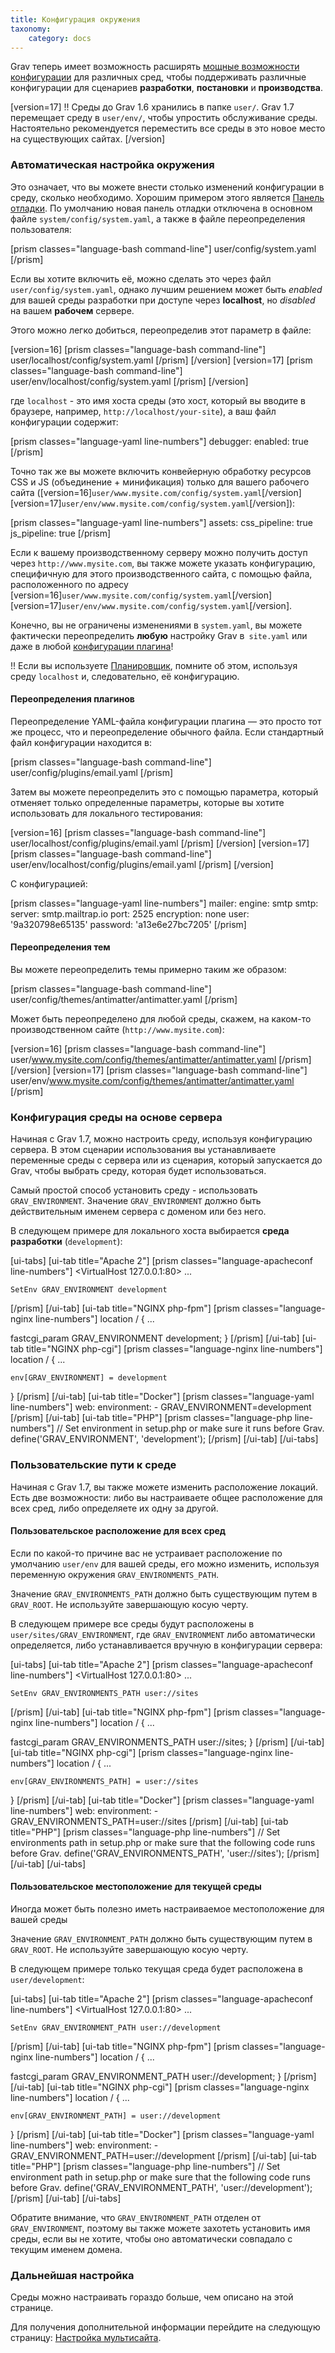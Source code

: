 ```yaml
---
title: Конфигурация окружения
taxonomy:
    category: docs
---
```


Grav теперь имеет возможность расширять [мощные возможности конфигурации](/basics/grav-configuration) для различных сред, чтобы поддерживать различные конфигурации для сценариев **разработки**, **постановки** и **производства**.

[version=17]
!! Среды до Grav 1.6 хранились в папке `user/`. Grav 1.7 перемещает среду в `user/env/`, чтобы упростить обслуживание среды. Настоятельно рекомендуется переместить все среды в это новое место на существующих сайтах.
[/version]

### Автоматическая настройка окружения

Это означает, что вы можете внести столько изменений конфигурации в среду, сколько необходимо. Хорошим примером этого является [Панель отладки](../debugging). По умолчанию новая панель отладки отключена в основном файле `system/config/system.yaml`, а также в файле переопределения пользователя:

[prism classes="language-bash command-line"]
user/config/system.yaml
[/prism]

Если вы хотите включить её, можно сделать это через файл `user/config/system.yaml`, однако лучшим решением может быть _enabled_ для вашей среды разработки при доступе через **localhost**, но _disabled_ на вашем **рабочем** сервере.

Этого можно легко добиться, переопределив этот параметр в файле:

[version=16]
[prism classes="language-bash command-line"]
user/localhost/config/system.yaml
[/prism]
[/version]
[version=17]
[prism classes="language-bash command-line"]
user/env/localhost/config/system.yaml
[/prism]
[/version]

где `localhost` - это имя хоста среды (это хост, который вы вводите в браузере, например, `http://localhost/your-site`), а ваш файл конфигурации содержит:

[prism classes="language-yaml line-numbers"]
debugger:
  enabled: true
[/prism]

Точно так же вы можете включить конвейерную обработку ресурсов CSS и JS (объединение + минификация) только для вашего рабочего сайта
([version=16]`user/www.mysite.com/config/system.yaml`[/version][version=17]`user/env/www.mysite.com/config/system.yaml`[/version]):

[prism classes="language-yaml line-numbers"]
assets:
  css_pipeline: true
  js_pipeline: true
[/prism]

Если к вашему производственному серверу можно получить доступ через `http://www.mysite.com`, вы также можете указать конфигурацию, специфичную для этого производственного сайта, с помощью файла, расположенного по адресу
[version=16]`user/www.mysite.com/config/system.yaml`[/version][version=17]`user/env/www.mysite.com/config/system.yaml`[/version].

Конечно, вы не ограничены изменениями в `system.yaml`, вы можете фактически переопределить **любую** настройку Grav в` site.yaml` или даже в любой [конфигурации плагина](/plugins/plugin-basics)!

!! Если вы используете [Планировщик](/advanced/scheduler), помните об этом, используя среду `localhost` и, следовательно, её конфигурацию.

#### Переопределения плагинов

Переопределение YAML-файла конфигурации плагина — это просто тот же процесс, что и переопределение обычного файла. Если стандартный файл конфигурации находится в:

[prism classes="language-bash command-line"]
user/config/plugins/email.yaml
[/prism]

Затем вы можете переопределить это с помощью параметра, который отменяет только определенные параметры, которые вы хотите использовать для локального тестирования:

[version=16]
[prism classes="language-bash command-line"]
user/localhost/config/plugins/email.yaml
[/prism]
[/version]
[version=17]
[prism classes="language-bash command-line"]
user/env/localhost/config/plugins/email.yaml
[/prism]
[/version]

С конфигурацией:

[prism classes="language-yaml line-numbers"]
mailer:
  engine: smtp
  smtp:
    server: smtp.mailtrap.io
    port: 2525
    encryption: none
    user: '9a320798e65135'
    password: 'a13e6e27bc7205'
[/prism]

#### Переопределения тем

Вы можете переопределить темы примерно таким же образом:

[prism classes="language-bash command-line"]
user/config/themes/antimatter/antimatter.yaml
[/prism]

Может быть переопределено для любой среды, скажем, на каком-то производственном сайте (`http://www.mysite.com`):

[version=16]
[prism classes="language-bash command-line"]
user/www.mysite.com/config/themes/antimatter/antimatter.yaml
[/prism]
[/version]
[version=17]
[prism classes="language-bash command-line"]
user/env/www.mysite.com/config/themes/antimatter/antimatter.yaml
[/prism]

### Конфигурация среды на основе сервера

Начиная с Grav 1.7, можно настроить среду, используя конфигурацию сервера. В этом сценарии использования вы устанавливаете переменные среды с сервера или из сценария, который запускается до Grav, чтобы выбрать среду, которая будет использоваться.

Самый простой способ установить среду - использовать `GRAV_ENVIRONMENT`. Значение `GRAV_ENVIRONMENT` должно быть действительным именем сервера с доменом или без него.

В следующем примере для локального хоста выбирается **среда разработки** (`development`):

[ui-tabs]
[ui-tab title="Apache 2"]
[prism classes="language-apacheconf line-numbers"]
<VirtualHost 127.0.0.1:80>
    ...

    SetEnv GRAV_ENVIRONMENT development
</VirtualHost>
[/prism]
[/ui-tab]
[ui-tab title="NGINX php-fpm"]
[prism classes="language-nginx line-numbers"]
location / {
    ...

   fastcgi_param GRAV_ENVIRONMENT development;
}
[/prism]
[/ui-tab]
[ui-tab title="NGINX php-cgi"]
[prism classes="language-nginx line-numbers"]
location / {
   ...

    env[GRAV_ENVIRONMENT] = development
}
[/prism]
[/ui-tab]
[ui-tab title="Docker"]
[prism classes="language-yaml line-numbers"]
web:
  environment:
    - GRAV_ENVIRONMENT=development
[/prism]
[/ui-tab]
[ui-tab title="PHP"]
[prism classes="language-php line-numbers"]
// Set environment in setup.php or make sure it runs before Grav.
define('GRAV_ENVIRONMENT', 'development');
[/prism]
[/ui-tab]
[/ui-tabs]

### Пользовательские пути к среде

Начиная с Grav 1.7, вы также можете изменить расположение локаций. Есть две возможности: либо вы настраиваете общее расположение для всех сред, либо определяете их одну за другой.

#### Пользовательское расположение для всех сред

Если по какой-то причине вас не устраивает расположение по умолчанию `user/env` для вашей среды, его можно изменить, используя переменную окружения `GRAV_ENVIRONMENTS_PATH`.

Значение `GRAV_ENVIRONMENTS_PATH` должно быть существующим путем в `GRAV_ROOT`. Не используйте завершающую косую черту.

В следующем примере все среды будут расположены в `user/sites/GRAV_ENVIRONMENT`, где `GRAV_ENVIRONMENT` либо автоматически определяется, либо устанавливается вручную в конфигурации сервера:

[ui-tabs]
[ui-tab title="Apache 2"]
[prism classes="language-apacheconf line-numbers"]
<VirtualHost 127.0.0.1:80>
...

    SetEnv GRAV_ENVIRONMENTS_PATH user://sites
</VirtualHost>
[/prism]
[/ui-tab]
[ui-tab title="NGINX php-fpm"]
[prism classes="language-nginx line-numbers"]
location / {
    ...

fastcgi_param GRAV_ENVIRONMENTS_PATH user://sites;
}
[/prism]
[/ui-tab]
[ui-tab title="NGINX php-cgi"]
[prism classes="language-nginx line-numbers"]
location / {
...

    env[GRAV_ENVIRONMENTS_PATH] = user://sites
}
[/prism]
[/ui-tab]
[ui-tab title="Docker"]
[prism classes="language-yaml line-numbers"]
web:
  environment:
    - GRAV_ENVIRONMENTS_PATH=user://sites
[/prism]
[/ui-tab]
[ui-tab title="PHP"]
[prism classes="language-php line-numbers"]
// Set environments path in setup.php or make sure that the following code runs before Grav.
define('GRAV_ENVIRONMENTS_PATH', 'user://sites');
[/prism]
[/ui-tab]
[/ui-tabs]

#### Пользовательское местоположение для текущей среды

Иногда может быть полезно иметь настраиваемое местоположение для вашей среды

Значение `GRAV_ENVIRONMENT_PATH` должно быть существующим путем в `GRAV_ROOT`. Не используйте завершающую косую черту.

В следующем примере только текущая среда будет расположена в `user/development`:

[ui-tabs]
[ui-tab title="Apache 2"]
[prism classes="language-apacheconf line-numbers"]
<VirtualHost 127.0.0.1:80>
...

    SetEnv GRAV_ENVIRONMENT_PATH user://development
</VirtualHost>
[/prism]
[/ui-tab]
[ui-tab title="NGINX php-fpm"]
[prism classes="language-nginx line-numbers"]
location / {
    ...

fastcgi_param GRAV_ENVIRONMENT_PATH user://development;
}
[/prism]
[/ui-tab]
[ui-tab title="NGINX php-cgi"]
[prism classes="language-nginx line-numbers"]
location / {
...

    env[GRAV_ENVIRONMENT_PATH] = user://development
}
[/prism]
[/ui-tab]
[ui-tab title="Docker"]
[prism classes="language-yaml line-numbers"]
web:
  environment:
    - GRAV_ENVIRONMENT_PATH=user://development
[/prism]
[/ui-tab]
[ui-tab title="PHP"]
[prism classes="language-php line-numbers"]
// Set environment path in setup.php or make sure that the following code runs before Grav.
define('GRAV_ENVIRONMENT_PATH', 'user://development');
[/prism]
[/ui-tab]
[/ui-tabs]

Обратите внимание, что `GRAV_ENVIRONMENT_PATH` отделен от `GRAV_ENVIRONMENT`, поэтому вы также можете захотеть установить имя среды, если вы не хотите, чтобы оно автоматически совпадало с текущим именем домена.
### Дальнейшая настройка

Среды можно настраивать гораздо больше, чем описано на этой странице.

Для получения дополнительной информации перейдите на следующую страницу: [Настройка мультисайта](/advanced/multisite-setup).


